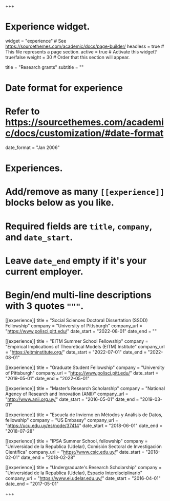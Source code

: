 +++
# Experience widget.
widget = "experience"  # See https://sourcethemes.com/academic/docs/page-builder/
headless = true  # This file represents a page section.
active = true  # Activate this widget? true/false
weight = 30  # Order that this section will appear.

title = "Research grants"
subtitle = ""

# Date format for experience
#   Refer to https://sourcethemes.com/academic/docs/customization/#date-format
date_format = "Jan 2006"

# Experiences.
#   Add/remove as many `[[experience]]` blocks below as you like.
#   Required fields are `title`, `company`, and `date_start`.
#   Leave `date_end` empty if it's your current employer.
#   Begin/end multi-line descriptions with 3 quotes `"""`.

[[experience]]
  title = "Social Sciences Doctoral Dissertation (SSDD) Fellowship"
  company = "University of Pittsburgh"
  company_url = "https://www.polisci.pitt.edu/"
 date_start = "2022-08-01"
  date_end = ""
  
  [[experience]]
  title = "EITM Summer School Fellowship"
  company = "Empirical Implications of Theoretical Models (EITM) Institute"
  company_url = "https://eitminstitute.org/"
 date_start = "2022-07-01"
  date_end = "2022-08-01"
  
[[experience]]
  title = "Graduate Student Fellowship"
  company = "University of Pittsburgh"
  company_url = "https://www.polisci.pitt.edu/"
 date_start = "2019-05-01"
  date_end = "2022-05-01"
  
[[experience]]
  title = "Master’s Research Scholarship"
  company = "National Agency of Research and Innovation (ANII)"
  company_url = "http://www.anii.org.uy/"
 date_start = "2016-05-01"
  date_end = "2019-03-01"

[[experience]]
  title = "Escuela de Invierno en Métodos y Análisis de Datos, fellowship"
  company = "US Embassy"
  company_url = "https://ucu.edu.uy/es/node/37414"
 date_start = "2018-06-01"
  date_end = "2018-07-28"
  
[[experience]]
  title = "IPSA Summer School, fellowship"
  company = "Universidad de la Republica (Udelar), Comisión Sectoral de Investigación Científica"
  company_url = "https://www.csic.edu.uy/"
 date_start = "2018-02-01"
  date_end = "2018-02-28"
  
[[experience]]
  title = "Undergraduate's Research Scholarship"
  company = "Universidad de la Republica (Udelar), Espacio Interdisciplinario"
  company_url = "https://www.ei.udelar.edu.uy/"
 date_start = "2016-04-01"
  date_end = "2017-05-01"
 
  
+++

